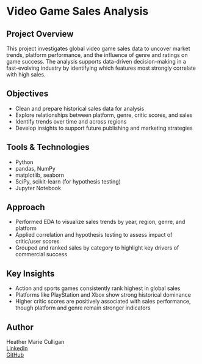 # Video Game Sales Analysis

## Project Overview

This project investigates global video game sales data to uncover market trends, platform performance, and the influence of genre and ratings on game success. The analysis supports data-driven decision-making in a fast-evolving industry by identifying which features most strongly correlate with high sales.

## Objectives

- Clean and prepare historical sales data for analysis  
- Explore relationships between platform, genre, critic scores, and sales  
- Identify trends over time and across regions  
- Develop insights to support future publishing and marketing strategies

## Tools & Technologies

- Python  
- pandas, NumPy  
- matplotlib, seaborn  
- SciPy, scikit-learn (for hypothesis testing)  
- Jupyter Notebook

## Approach

- Performed EDA to visualize sales trends by year, region, genre, and platform  
- Applied correlation and hypothesis testing to assess impact of critic/user scores  
- Grouped and ranked sales by category to highlight key drivers of commercial success

## Key Insights

- Action and sports games consistently rank highest in global sales  
- Platforms like PlayStation and Xbox show strong historical dominance  
- Higher critic scores are positively associated with sales performance, though platform and genre remain stronger indicators

## Author

Heather Marie Culligan  
[LinkedIn](https://linkedin.com/in/hmc2025)  
[GitHub](https://github.com/hmc9898)

